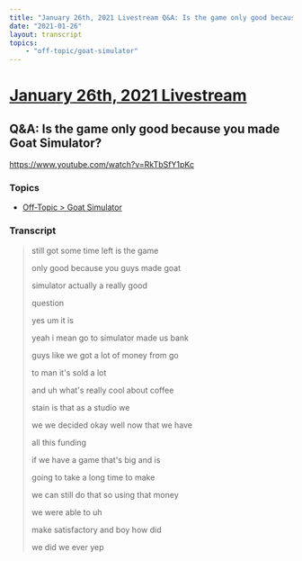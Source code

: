 ```yaml
---
title: "January 26th, 2021 Livestream Q&A: Is the game only good because you made Goat Simulator?"
date: "2021-01-26"
layout: transcript
topics:
    - "off-topic/goat-simulator"
---
```

# [January 26th, 2021 Livestream](../2021-01-26.md)
## Q&A: Is the game only good because you made Goat Simulator?
https://www.youtube.com/watch?v=RkTbSfY1pKc

### Topics
* [Off-Topic > Goat Simulator](../topics/off-topic/goat-simulator.md)

### Transcript

> still got some time left is the game
>
> only good because you guys made goat
>
> simulator actually a really good
>
> question
>
> yes um it is
>
> yeah i mean go to simulator made us bank
>
> guys like we got a lot of money from go
>
> to man it's sold a lot
>
> and uh what's really cool about coffee
>
> stain is that as a studio we
>
> we we decided okay well now that we have
>
> all this funding
>
> if we have a game that's big and is
>
> going to take a long time to make
>
> we can still do that so using that money
>
> we were able to uh
>
> make satisfactory and boy how did
>
> we did we ever yep
>
